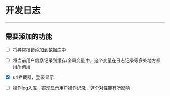 # 开发日志
---
## 需要添加的功能
- [ ] 将异常报错添加到数据库中
- [ ] 将当前用户信息记录到缓存/全局变量中，这个变量在日志记录等多处地方都用所调用
- [x] url拦截器，登录显示
- [ ] 操作log入库，实现显示用户操作记录，这个对性能有所影响

